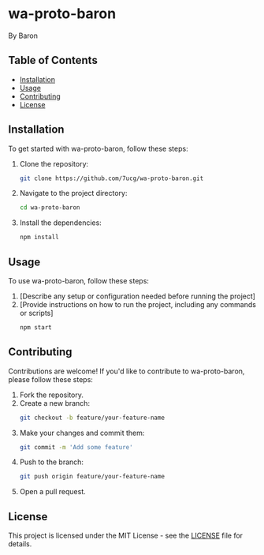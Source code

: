 # wa-proto-baron

By Baron

## Table of Contents

- [Installation](#installation)
- [Usage](#usage)
- [Contributing](#contributing)
- [License](#license)


## Installation

To get started with wa-proto-baron, follow these steps:

1. Clone the repository:
    ```sh
    git clone https://github.com/7ucg/wa-proto-baron.git
    ```

2. Navigate to the project directory:
    ```sh
    cd wa-proto-baron
    ```

3. Install the dependencies:
    ```sh
    npm install
    ```

## Usage

To use wa-proto-baron, follow these steps:

1. [Describe any setup or configuration needed before running the project]
2. [Provide instructions on how to run the project, including any commands or scripts]
    ```sh
    npm start
    ```



## Contributing

Contributions are welcome! If you'd like to contribute to wa-proto-baron, please follow these steps:

1. Fork the repository.
2. Create a new branch:
    ```sh
    git checkout -b feature/your-feature-name
    ```
3. Make your changes and commit them:
    ```sh
    git commit -m 'Add some feature'
    ```
4. Push to the branch:
    ```sh
    git push origin feature/your-feature-name
    ```
5. Open a pull request.

## License

This project is licensed under the MIT License - see the [LICENSE](./LICENSE) file for details.


